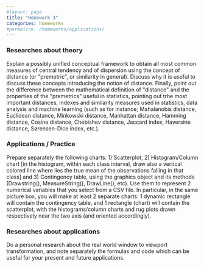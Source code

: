 ```yaml
---
#layout: page
title: "Homework 3"
categories: homeworks
#permalink: /homeworks/applications/
---
```

<h3>Researches about theory</h3>


Explain a possibly unified conceptual framework to obtain all most common measures of central tendency and of dispersion using the concept of distance (or "premetric", or similarity in general). Discuss why it is useful to discuss these concepts introducing the notion of distance. Finally, point out the difference between the mathematical definition of "distance" and the properties of the "premetrics" useful in statistics, pointing out trhe most important distances, indexes and similarity measures used in statistics, data analysis and machine learning (such as for instance; Mahalanobis distance, Euclidean distance, Minkowski distance, Manhattan distance, Hamming distance, Cosine distance, Chebishev distance, Jaccard index, Haversine distance, Sørensen-Dice index, etc.).

<h3>Applications / Practice</h3>


Prepare separately the following charts: 1) Scatterplot, 2) Histogram/Column chart [in the histogram, within each class interval, draw also a vertical colored line where lies the true mean of the observations falling in that class] and 3) Contingency table, using the graphics object and its methods (Drawstring(), MeasureString(), DrawLine(), etc).
Use them to represent 2 numerical variables that you select from a CSV file. In particular, in the same picture box, you will make at least 2 separate charts: 1 dynamic rectangle will contain the contingency table, and 1 rectangle (chart) will contain the scatterplot, with the histograms/column charts and rug plots drawn respectively near the two axis (and oriented accordingly).

<h3>Researches about applications</h3>


Do a personal research about the real world window to viewport transformation, and note separately the formulas and code which can be useful for your present and future applications.


